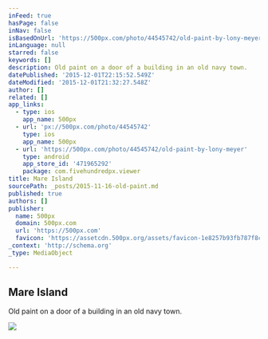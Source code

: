 ```yaml
---
inFeed: true
hasPage: false
inNav: false
isBasedOnUrl: 'https://500px.com/photo/44545742/old-paint-by-lony-meyer'
inLanguage: null
starred: false
keywords: []
description: Old paint on a door of a building in an old navy town.
datePublished: '2015-12-01T22:15:52.549Z'
dateModified: '2015-12-01T21:32:27.548Z'
author: []
related: []
app_links:
  - type: ios
    app_name: 500px
  - url: 'px://500px.com/photo/44545742'
    type: ios
    app_name: 500px
  - url: 'https://500px.com/photo/44545742/old-paint-by-lony-meyer'
    type: android
    app_store_id: '471965292'
    package: com.fivehundredpx.viewer
title: Mare Island
sourcePath: _posts/2015-11-16-old-paint.md
published: true
authors: []
publisher:
  name: 500px
  domain: 500px.com
  url: 'https://500px.com'
  favicon: 'https://assetcdn.500px.org/assets/favicon-1e8257b93fb787f8ceb66b5522ee853c.ico'
_context: 'http://schema.org'
_type: MediaObject

---
```

<article style=""><h1>Mare Island</h1><p>Old paint on a door of a building in an old navy town.</p><img src="https://drscdn.500px.org/photo/44545742/m%3D2048/8a699c2236935787b1ab86948dad22a7" /></article>

#